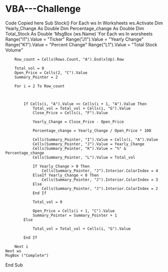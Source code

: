 # VBA---Challenge
 
Code Copied here
Sub Stock()
    For Each ws In Worksheets
        ws.Activate
        Dim Yearly_Change As Double
        Dim Percentage_change As Double
        Dim Total_Stock As Double
        'MsgBox (ws.Name)
        'For Each ws In worsheets
        Range("I1").Value = "Ticker"
        Range("J1").Value = "Yearly Change"
        Range("K1").Value = "Percent Change"
        Range("L1").Value = "Total Stock Volume"

        Row_count = Cells(Rows.Count, "A").End(xlUp).Row
        
        Total_vol = 0
        Open_Price = Cells(2, "C").Value
        Summary_Pointer = 2
            
        For i = 2 To Row_count
            
            
            
            If Cells(i, "A").Value <> Cells(i + 1, "A").Value Then
                Total_vol = Total_vol + Cells(i, "G").Value
                Close_Price = Cells(i, "F").Value
                
                Yearly_Change = Close_Price - Open_Price
                
                Percentage_change = Yearly_Change / Open_Price * 100
                
                Cells(Summary_Pointer, "I").Value = Cells(i, "A").Value
                Cells(Summary_Pointer, "J").Value = Yearly_Change
                Cells(Summary_Pointer, "K").Value = "%" & Percentage_change
                Cells(Summary_Pointer, "L").Value = Total_vol
                
                If Yearly_Change > 0 Then
                    Cells(Summary_Pointer, "J").Interior.ColorIndex = 4
                ElseIf Yearly_Change < 0 Then
                    Cells(Summary_Pointer, "J").Interior.ColorIndex = 3
                Else
                    Cells(Summary_Pointer, "J").Interior.ColorIndex = 2
                End If
                
                Total_vol = 0
                
                Open_Price = Cells(i + 1, "C").Value
                Summary_Pointer = Summary_Pointer + 1
            Else
        
                Total_vol = Total_vol + Cells(i, "G").Value

            End If

        Next i
    Next ws
    MsgBox ("Complete")


End Sub
